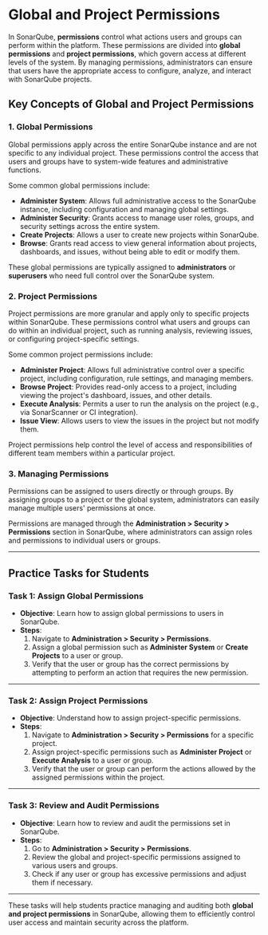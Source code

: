 # Global and Project Permissions

In SonarQube, **permissions** control what actions users and groups can perform within the platform. These permissions are divided into **global permissions** and **project permissions**, which govern access at different levels of the system. By managing permissions, administrators can ensure that users have the appropriate access to configure, analyze, and interact with SonarQube projects.

## Key Concepts of Global and Project Permissions

### 1. **Global Permissions**
Global permissions apply across the entire SonarQube instance and are not specific to any individual project. These permissions control the access that users and groups have to system-wide features and administrative functions.

Some common global permissions include:
- **Administer System**: Allows full administrative access to the SonarQube instance, including configuration and managing global settings.
- **Administer Security**: Grants access to manage user roles, groups, and security settings across the entire system.
- **Create Projects**: Allows a user to create new projects within SonarQube.
- **Browse**: Grants read access to view general information about projects, dashboards, and issues, without being able to edit or modify them.
  
These global permissions are typically assigned to **administrators** or **superusers** who need full control over the SonarQube system.

### 2. **Project Permissions**
Project permissions are more granular and apply only to specific projects within SonarQube. These permissions control what users and groups can do within an individual project, such as running analysis, reviewing issues, or configuring project-specific settings.

Some common project permissions include:
- **Administer Project**: Allows full administrative control over a specific project, including configuration, rule settings, and managing members.
- **Browse Project**: Provides read-only access to a project, including viewing the project's dashboard, issues, and other details.
- **Execute Analysis**: Permits a user to run the analysis on the project (e.g., via SonarScanner or CI integration).
- **Issue View**: Allows users to view the issues in the project but not modify them.
  
Project permissions help control the level of access and responsibilities of different team members within a particular project.

### 3. **Managing Permissions**
Permissions can be assigned to users directly or through groups. By assigning groups to a project or the global system, administrators can easily manage multiple users' permissions at once.

Permissions are managed through the **Administration > Security > Permissions** section in SonarQube, where administrators can assign roles and permissions to individual users or groups.

---

## Practice Tasks for Students

### Task 1: Assign Global Permissions
- **Objective**: Learn how to assign global permissions to users in SonarQube.
- **Steps**:
  1. Navigate to **Administration > Security > Permissions**.
  2. Assign a global permission such as **Administer System** or **Create Projects** to a user or group.
  3. Verify that the user or group has the correct permissions by attempting to perform an action that requires the new permission.

---

### Task 2: Assign Project Permissions
- **Objective**: Understand how to assign project-specific permissions.
- **Steps**:
  1. Navigate to **Administration > Security > Permissions** for a specific project.
  2. Assign project-specific permissions such as **Administer Project** or **Execute Analysis** to a user or group.
  3. Verify that the user or group can perform the actions allowed by the assigned permissions within the project.

---

### Task 3: Review and Audit Permissions
- **Objective**: Learn how to review and audit the permissions set in SonarQube.
- **Steps**:
  1. Go to **Administration > Security > Permissions**.
  2. Review the global and project-specific permissions assigned to various users and groups.
  3. Check if any user or group has excessive permissions and adjust them if necessary.

---

These tasks will help students practice managing and auditing both **global and project permissions** in SonarQube, allowing them to efficiently control user access and maintain security across the platform.
